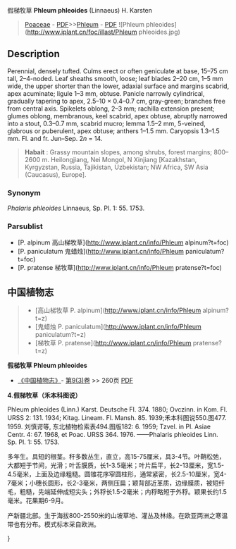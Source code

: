 假梯牧草 **Phleum phleoides** (Linnaeus) H. Karsten

> [Poaceae](http://www.iplant.cn/info/Poaceae?t=foc) - [PDF](http://www.iplant.cn/foc/pdf/Poaceae.pdf)>>[Phleum](http://www.iplant.cn/info/Phleum?t=foc) - [PDF](http://www.iplant.cn/foc/pdf/Phleum.pdf)
![Phleum phleoides](http://www.iplant.cn/foc/illast/Phleum phleoides.jpg)

## Description

Perennial, densely tufted. Culms erect or often geniculate at base, 15–75 cm tall, 2–4-noded. Leaf sheaths smooth, loose; leaf blades 2–20 cm, 1–5 mm wide, the upper shorter than the lower, adaxial surface and margins scabrid, apex acuminate; ligule 1–3 mm, obtuse. Panicle narrowly cylindrical, gradually tapering to apex, 2.5–10 × 0.4–0.7 cm, gray-green; branches free from central axis. Spikelets oblong, 2–3 mm; rachilla extension present; glumes oblong, membranous, keel scabrid, apex obtuse, abruptly narrowed into a stout, 0.3–0.7 mm, scabrid mucro; lemma 1.5–2 mm, 5-veined, glabrous or puberulent, apex obtuse; anthers 1–1.5 mm. Caryopsis 1.3–1.5 mm. Fl. and fr. Jun–Sep. 2*n* = 14.

> **Habait** : 
> Grassy mountain slopes, among shrubs, forest margins; 800–2600 m. Heilongjiang, Nei Mongol, N Xinjiang [Kazakhstan, Kyrgyzstan, Russia, Tajikistan, Uzbekistan; NW Africa, SW Asia (Caucasus), Europe].

### Synonym
*Phalaris phleoides* Linnaeus, Sp. Pl. 1: 55. 1753.

### Parsublist

* [P.  alpinum  高山梯牧草](http://www.iplant.cn/info/Phleum alpinum?t=foc)
* [P.  paniculatum  鬼蜡烛](http://www.iplant.cn/info/Phleum paniculatum?t=foc)
* [P.  pratense  梯牧草](http://www.iplant.cn/info/Phleum pratense?t=foc)

## 中国植物志

> * [高山梯牧草  P.  alpinum](http://www.iplant.cn/info/Phleum alpinum?t=z)
> * [鬼蜡烛  P.  paniculatum](http://www.iplant.cn/info/Phleum paniculatum?t=z)
> * [梯牧草  P.  pratense](http://www.iplant.cn/info/Phleum pratense?t=z)

**假梯牧草 Phleum phleoides**

* [《中国植物志》](http://www.iplant.cn/frps)- [第9(3)卷](http://www.iplant.cn/frps/vol/9(3)) >> 260页 [PDF](http://www.iplant.cn/frps/pdf/9(3)/260.pdf)

**4.假梯牧草（禾本科图说）**

Phleum phleoides (Linn.) Karst. Deutsche Fl. 374. 1880; Ovczinn. in Kom. Fl. URSS 2: 131. 1934; Kitag. Lineam. Fl. Mansh. 85. 1939;禾本科图说550.图477. 1959. 刘慎谔等, 东北植物检索表494.图版182: 6. 1959; Tzvel. in Pl. Asiae Centr. 4: 67. 1968, et Poac. URSS 364. 1976. ——Phalaris phleoides Linn. Sp. Pl. 1: 55. 1753.

多年生。具短的根茎。秆多数丛生，直立，高15-75厘米，具3-4节。叶鞘松弛，大都短于节间，光滑；叶舌膜质，长1-3.5毫米；叶片扁平，长2-13厘米，宽1.5-4.5毫米，上面及边缘粗糙。圆锥花序窄圆柱形，通常紧密，长2.5-10厘米，宽4-7毫米；小穗长圆形，长2-3毫米，两侧压扁；颖背部近革质，边缘膜质，被短纤毛，粗糙，先端延伸成短尖头；外稃长1.5-2毫米；内稃略短于外稃。颖果长约1.5毫米。花果期6-9月。

产新疆北部。生于海拔800-2550米的山坡草地、灌丛及林缘。在欧亚两洲之寒温带也有分布。模式标本采自欧洲。

}